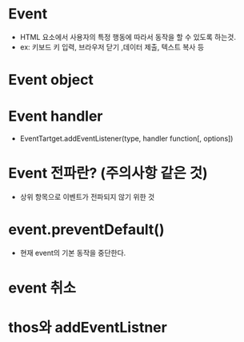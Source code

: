 # Event
- HTML 요소에서 사용자의 특정 행동에 따라서 동작을 할 수 있도록 하는것.
- ex: 키보드 키 입력, 브라우저 닫기 ,데이터 제출, 텍스트 복사 등

# Event object


# Event handler
- EventTartget.addEventListener(type, handler function[, options])

# Event 전파란? (주의사항 같은 것)
- 상위 항목으로 이벤트가 전파되지 않기 위한 것

# event.preventDefault()
- 현재 event의 기본 동작을 중단한다.

# event 취소


# thos와 addEventListner


